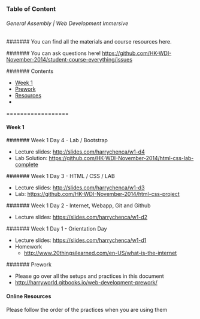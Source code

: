 ### Table of Content
###### General Assembly | Web Development Immersive 

####### You can find all the materials and course resources here.

####### You can ask questions here! https://github.com/HK-WDI-November-2014/student-course-everything/issues

####### Contents
* [Week 1](#week1)
* [Prework](#prework)
* [Resources](#resources)
* 
==================
<a name="week1"></a>
#### Week 1
####### Week 1 Day 4 - Lab / Bootstrap
- Lecture slides: http://slides.com/harrychenca/w1-d4
- Lab Solution: https://github.com/HK-WDI-November-2014/html-css-lab-complete

####### Week 1 Day 3 - HTML / CSS / LAB
- Lecture slides: http://slides.com/harrychenca/w1-d3
- Lab: https://github.com/HK-WDI-November-2014/html-css-project

####### Week 1 Day 2 - Internet, Webapp, Git and Github
- Lecture slides: https://slides.com/harrychenca/w1-d2

####### Week 1 Day 1 - Orientation Day
- Lecture slides: https://slides.com/harrychenca/w1-d1
- Homework
  - http://www.20thingsilearned.com/en-US/what-is-the-internet

<a name="prework"></a>
####### Prework
- Please go over all the setups and practices in this document
- http://harryworld.gitbooks.io/web-development-prework/

<a name="resources"></a>
#### Online Resources
Please follow the order of the practices when you are using them
